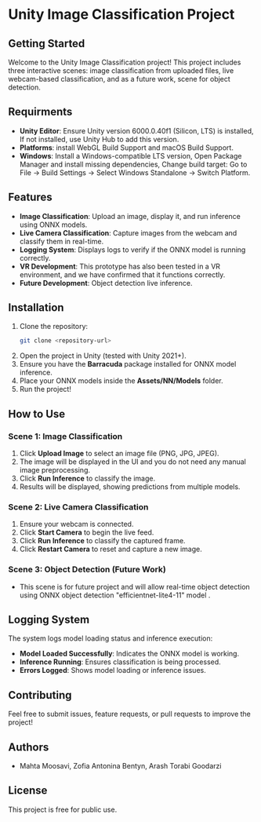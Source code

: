 # Unity Image Classification Project

## Getting Started

Welcome to the Unity Image Classification project! This project includes three interactive scenes: image classification from uploaded files, live webcam-based classification, and as a future work, scene for object detection.
## Requirments 
- **Unity Editor**: Ensure Unity version 6000.0.40f1 (Silicon, LTS) is installed, If not installed, use Unity Hub to add this version.
- **Platforms**:  install WebGL Build Support and macOS Build Support.
- **Windows**: Install a Windows-compatible LTS version, Open Package Manager and install missing dependencies, Change build target: Go to File → Build Settings → Select Windows Standalone → Switch Platform.

## Features
- **Image Classification**: Upload an image, display it, and run inference using ONNX models.
- **Live Camera Classification**: Capture images from the webcam and classify them in real-time.
- **Logging System**: Displays logs to verify if the ONNX model is running correctly.
- **VR Development**: This prototype has also been tested in a VR environment, and we have confirmed that it functions correctly.
- **Future Development**: Object detection live inference.


## Installation

1. Clone the repository:
   ```sh
   git clone <repository-url>
   ```
2. Open the project in Unity (tested with Unity 2021+).
3. Ensure you have the **Barracuda** package installed for ONNX model inference.
4. Place your ONNX models inside the **Assets/NN/Models** folder.
5. Run the project!

## How to Use

### Scene 1: Image Classification
1. Click **Upload Image** to select an image file (PNG, JPG, JPEG).
2. The image will be displayed in the UI and you do not need any manual image preprocessing.
3. Click **Run Inference** to classify the image.
4. Results will be displayed, showing predictions from multiple models.

### Scene 2: Live Camera Classification
1. Ensure your webcam is connected.
2. Click **Start Camera** to begin the live feed.
3. Click **Run Inference** to classify the captured frame.
4. Click **Restart Camera** to reset and capture a new image.

### Scene 3: Object Detection (Future Work)
- This scene is for future project and will allow real-time object detection using ONNX object detection "efficientnet-lite4-11" model .

## Logging System
The system logs model loading status and inference execution:
- **Model Loaded Successfully**: Indicates the ONNX model is working.
- **Inference Running**: Ensures classification is being processed.
- **Errors Logged**: Shows model loading or inference issues.

## Contributing
Feel free to submit issues, feature requests, or pull requests to improve the project!

## Authors
- Mahta Moosavi, Zofia Antonina Bentyn, Arash Torabi Goodarzi

## License
This project is free for public use.


